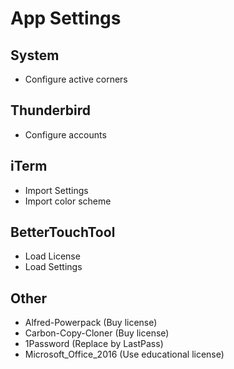 App Settings
============

## System
* Configure active corners

## Thunderbird
* Configure accounts

## iTerm
* Import Settings
* Import color scheme

## BetterTouchTool
* Load License
* Load Settings

## Other
* Alfred-Powerpack (Buy license)
* Carbon-Copy-Cloner (Buy license)
* 1Password (Replace by LastPass)
* Microsoft_Office_2016 (Use educational license)
